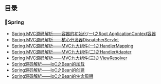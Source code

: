 ## 目录

### :leaves:Spring

* [Spring MVC源码解析——容器的初始化(一)之Root ApplicationContext容器](doc\Spring\容器的初始化之RootApplicationContext容器.md)
* [Spring MVC源码解析——核心分发器DispatcherServlet](/doc/Spring/核心分发器DispatcherServlet.md)
* [Spring MVC源码解析——MVC九大组件(一)之HandlerMapping](/doc/Spring/MVC九大组件(一)之HandlerMapping.md)
* [Spring MVC源码解析——MVC九大组件(二)之HandlerAdapter](/doc/Spring/MVC九大组件(二)之HandlerAdapter.md)
* [Spring MVC源码解析——MVC九大组件(三)之ViewResolver](/doc/Spring/MVC九大组件(三)之ViewResolver.md)
* [Spring源码解析——IoC之Bean的加载](/doc/Spring/IoC之Bean的加载.md)
* [Spring源码解析——IoC之Bean的创建](/doc/Spring/IoC之Bean的创建.md)
* [Spring源码解析——IoC之Bean的生命周期](/doc/Spring/IoC之Bean的生命周期.md)

